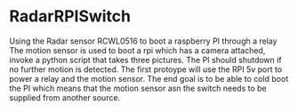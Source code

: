 # RadarRPISwitch
Using the Radar sensor RCWL0516 to boot a raspberry PI through a relay
The motion sensor is used to boot a rpi which has a camera attached, invoke a python script that takes three pictures. The PI should shutdown if no further motion is 
detected. The first protoype will use the RPI 5v port to power a relay and the motion sensor. The end goal is to be able to cold boot the PI which means that the motion sensor asn the switch needs to be supplied from another source.

